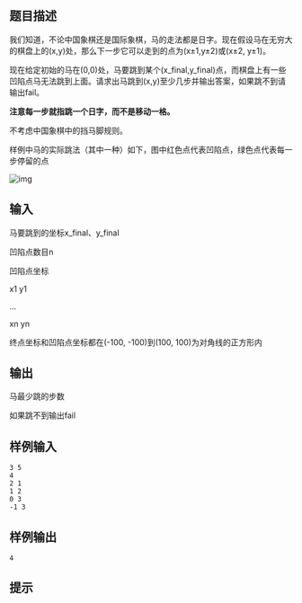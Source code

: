 ## 题目描述

我们知道，不论中国象棋还是国际象棋，马的走法都是日字。现在假设马在无穷大的棋盘上的(x,y)处，那么下一步它可以走到的点为(x±1,y±2)或(x±2, y±1)。

现在给定初始的马在(0,0)处，马要跳到某个(x_final,y_final)点，而棋盘上有一些凹陷点马无法跳到上面。请求出马跳到(x,y)至少几步并输出答案，如果跳不到请输出fail。

**注意每一步就指跳一个日字，而不是移动一格。**

不考虑中国象棋中的挡马脚规则。

样例中马的实际跳法（其中一种）如下，图中红色点代表凹陷点，绿色点代表每一步停留的点

![img](http://media.au.tsinghua.edu.cn/JudgeOnline/upload/image/20161111/20161111161558_20845.png)

## 输入

马要跳到的坐标x_final、y_final

凹陷点数目n

凹陷点坐标

x1 y1 

...

xn yn

终点坐标和凹陷点坐标都在(-100, -100)到(100, 100)为对角线的正方形内

## 输出

马最少跳的步数

如果跳不到输出fail

## 样例输入

```
3 5
4
2 1
1 2
0 3
-1 3

```

## 样例输出

```
4
```

## 提示